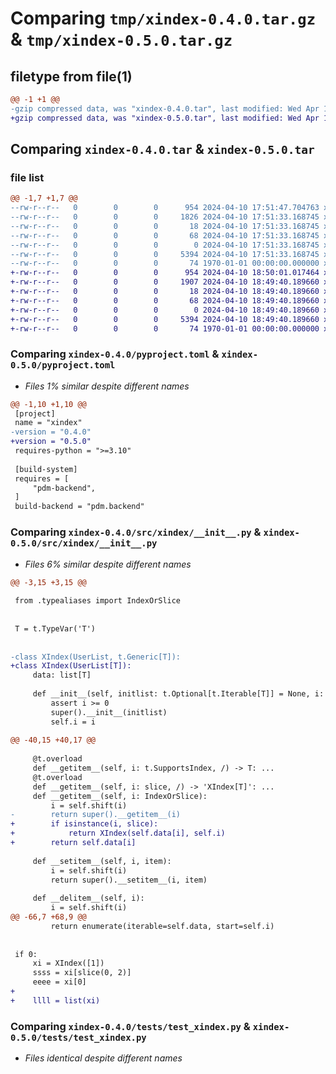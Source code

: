 # Comparing `tmp/xindex-0.4.0.tar.gz` & `tmp/xindex-0.5.0.tar.gz`

## filetype from file(1)

```diff
@@ -1 +1 @@
-gzip compressed data, was "xindex-0.4.0.tar", last modified: Wed Apr 10 17:51:47 2024, max compression
+gzip compressed data, was "xindex-0.5.0.tar", last modified: Wed Apr 10 18:50:01 2024, max compression
```

## Comparing `xindex-0.4.0.tar` & `xindex-0.5.0.tar`

### file list

```diff
@@ -1,7 +1,7 @@
--rw-r--r--   0        0        0      954 2024-04-10 17:51:47.704763 xindex-0.4.0/pyproject.toml
--rw-r--r--   0        0        0     1826 2024-04-10 17:51:33.168745 xindex-0.4.0/src/xindex/__init__.py
--rw-r--r--   0        0        0       18 2024-04-10 17:51:33.168745 xindex-0.4.0/src/xindex/__version__.py
--rw-r--r--   0        0        0       68 2024-04-10 17:51:33.168745 xindex-0.4.0/src/xindex/typealiases.py
--rw-r--r--   0        0        0        0 2024-04-10 17:51:33.168745 xindex-0.4.0/tests/__init__.py
--rw-r--r--   0        0        0     5394 2024-04-10 17:51:33.168745 xindex-0.4.0/tests/test_xindex.py
--rw-r--r--   0        0        0       74 1970-01-01 00:00:00.000000 xindex-0.4.0/PKG-INFO
+-rw-r--r--   0        0        0      954 2024-04-10 18:50:01.017464 xindex-0.5.0/pyproject.toml
+-rw-r--r--   0        0        0     1907 2024-04-10 18:49:40.189660 xindex-0.5.0/src/xindex/__init__.py
+-rw-r--r--   0        0        0       18 2024-04-10 18:49:40.189660 xindex-0.5.0/src/xindex/__version__.py
+-rw-r--r--   0        0        0       68 2024-04-10 18:49:40.189660 xindex-0.5.0/src/xindex/typealiases.py
+-rw-r--r--   0        0        0        0 2024-04-10 18:49:40.189660 xindex-0.5.0/tests/__init__.py
+-rw-r--r--   0        0        0     5394 2024-04-10 18:49:40.189660 xindex-0.5.0/tests/test_xindex.py
+-rw-r--r--   0        0        0       74 1970-01-01 00:00:00.000000 xindex-0.5.0/PKG-INFO
```

### Comparing `xindex-0.4.0/pyproject.toml` & `xindex-0.5.0/pyproject.toml`

 * *Files 1% similar despite different names*

```diff
@@ -1,10 +1,10 @@
 [project]
 name = "xindex"
-version = "0.4.0"
+version = "0.5.0"
 requires-python = ">=3.10"
 
 [build-system]
 requires = [
     "pdm-backend",
 ]
 build-backend = "pdm.backend"
```

### Comparing `xindex-0.4.0/src/xindex/__init__.py` & `xindex-0.5.0/src/xindex/__init__.py`

 * *Files 6% similar despite different names*

```diff
@@ -3,15 +3,15 @@
 
 from .typealiases import IndexOrSlice
 
 
 T = t.TypeVar('T')
 
 
-class XIndex(UserList, t.Generic[T]):
+class XIndex(UserList[T]):
     data: list[T]
 
     def __init__(self, initlist: t.Optional[t.Iterable[T]] = None, i: int = 0):
         assert i >= 0
         super().__init__(initlist)
         self.i = i
 
@@ -40,15 +40,17 @@
 
     @t.overload
     def __getitem__(self, i: t.SupportsIndex, /) -> T: ...
     @t.overload
     def __getitem__(self, i: slice, /) -> 'XIndex[T]': ...
     def __getitem__(self, i: IndexOrSlice):
         i = self.shift(i)
-        return super().__getitem__(i)
+        if isinstance(i, slice):
+            return XIndex(self.data[i], self.i)
+        return self.data[i]
 
     def __setitem__(self, i, item):
         i = self.shift(i)
         return super().__setitem__(i, item)
 
     def __delitem__(self, i):
         i = self.shift(i)
@@ -66,7 +68,9 @@
         return enumerate(iterable=self.data, start=self.i)
 
 
 if 0:
     xi = XIndex([1])
     ssss = xi[slice(0, 2)]
     eeee = xi[0]
+
+    llll = list(xi)
```

### Comparing `xindex-0.4.0/tests/test_xindex.py` & `xindex-0.5.0/tests/test_xindex.py`

 * *Files identical despite different names*

